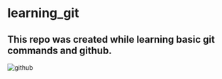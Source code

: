 # learning_git

## This repo was created while learning basic git commands and github.

![github](https://user-images.githubusercontent.com/71170449/127626059-0f4c5043-0929-438d-a0b6-7d411f8ed69e.png)
